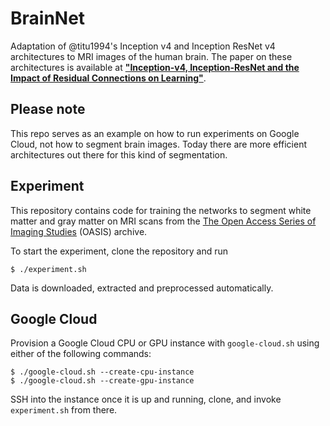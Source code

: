# BrainNet
Adaptation of @titu1994's Inception v4 and Inception ResNet v4 architectures to MRI images of the human brain. The paper on these architectures is available at <a href="http://arxiv.org/pdf/1602.07261v1.pdf"><b>"Inception-v4, Inception-ResNet and the Impact of Residual Connections on Learning"</b></a>.

## Please note
This repo serves as an example on how to run experiments on Google Cloud, not how to segment brain images. Today there are more efficient architectures out there for this kind of segmentation. 

## Experiment
This repository contains code for training the networks to segment white matter and gray matter on MRI scans from the <a href="http://www.oasis-brains.org/">The Open Access Series of Imaging Studies</a> (OASIS) archive.

To start the experiment, clone the repository and run

```
$ ./experiment.sh
```

Data is downloaded, extracted and preprocessed automatically.

## Google Cloud
Provision a Google Cloud CPU or GPU instance with `google-cloud.sh` using either of the following commands:

```
$ ./google-cloud.sh --create-cpu-instance
$ ./google-cloud.sh --create-gpu-instance
```

SSH into the instance once it is up and running, clone, and invoke `experiment.sh` from there.
